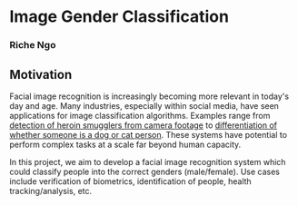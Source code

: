 # Image Gender Classification

### Riche Ngo

## Motivation

Facial image recognition is increasingly becoming more relevant in today's day and age. Many industries, especially within social media, have seen applications for image 
classification algorithms. Examples range from [detection of heroin smugglers from camera footage](https://www.nytimes.com/2018/07/08/business/china-surveillance-technology.html) 
to [differentiation of whether someone is a dog or cat person](https://research.fb.com/blog/2016/08/cat-people-dog-people/). These systems have potential to perform complex tasks 
at a scale far beyond human capacity.

In this project, we aim to develop a facial image recognition system which could classify people into the correct genders (male/female). Use cases include verification of 
biometrics, identification of people, health tracking/analysis, etc.

